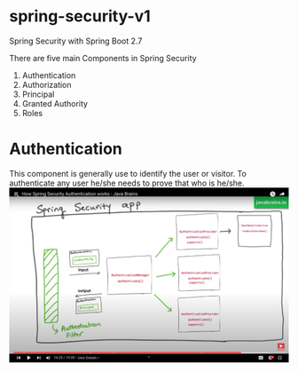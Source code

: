 # spring-security-v1
Spring Security with Spring Boot 2.7

There are five main Components in Spring Security

1. Authentication
2. Authorization
3. Principal
4. Granted Authority
5. Roles

  # Authentication 
  This component is generally use to identify the user or visitor. To authenticate any user he/she needs to prove that who is he/she.
![AUTH!](https://github.com/deepjavac/spring-security-v1/blob/master/src/main/resources/static/images/auth-cycle.png)